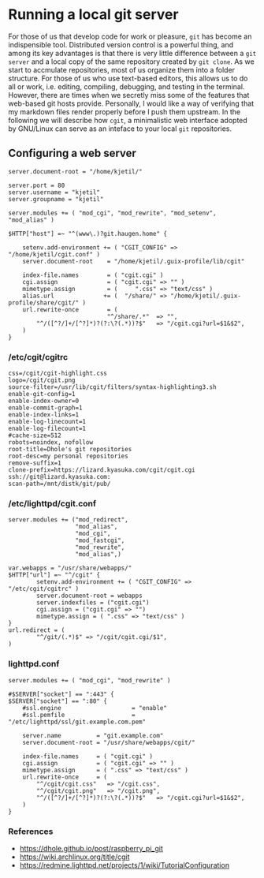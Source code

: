 # Running a local git server
For those of us that develop code for work or pleasure, `git` has become an indispensible
tool. Distributed version control is a powerful thing, and among its key advantages is
that there is very little difference between a `git server` and a local copy of the same
repository created by `git clone`. As we start to accmulate repositories, most of us
organize them into a folder structure. For those of us who use text-based editors, this
allows us to do all or work, i.e. editing, compiling, debugging, and testing in the 
terminal. However, there are times when we secretly miss some of the features that
web-based git hosts provide. Personally, I would like a way of verifying that my
markdown files render properly before I push them upstream. In the following we will
describe how `cgit`, a minimalistic web interface adopted by GNU/Linux can serve as
an inteface to your local `git` repositories.

## Configuring a web server 

```
server.document-root = "/home/kjetil/" 

server.port = 80
server.username = "kjetil"
server.groupname = "kjetil"

server.modules += ( "mod_cgi", "mod_rewrite", "mod_setenv", "mod_alias" )

$HTTP["host"] =~ "^(www\.)?git.haugen.home" {

    setenv.add-environment += ( "CGIT_CONFIG" => "/home/kjetil/cgit.conf" )
    server.document-root    = "/home/kjetil/.guix-profile/lib/cgit"

    index-file.names        = ( "cgit.cgi" )
    cgi.assign              = ( "cgit.cgi" => "" )
    mimetype.assign         = (     ".css" => "text/css" )
    alias.url              += (  "/share/" => "/home/kjetil/.guix-profile/share/cgit/" )
    url.rewrite-once        = (
                            "^/share/.*"  => "",
        "^/([^?/]+/[^?]*)?(?:\?(.*))?$"   => "/cgit.cgi?url=$1&$2",
    )
}
```

### /etc/cgit/cgitrc
```
css=/cgit/cgit-highlight.css
logo=/cgit/cgit.png
source-filter=/usr/lib/cgit/filters/syntax-highlighting3.sh
enable-git-config=1
enable-index-owner=0
enable-commit-graph=1
enable-index-links=1
enable-log-linecount=1
enable-log-filecount=1
#cache-size=512
robots=noindex, nofollow
root-title=Dhole's git repositories
root-desc=my personal repositories
remove-suffix=1
clone-prefix=https://lizard.kyasuka.com/cgit/cgit.cgi ssh://git@lizard.kyasuka.com:
scan-path=/mnt/distk/git/pub/
```


### /etc/lighttpd/cgit.conf
```
server.modules += ("mod_redirect",
                   "mod_alias",
                   "mod_cgi",
                   "mod_fastcgi",
                   "mod_rewrite",
                   "mod_alias",)

var.webapps = "/usr/share/webapps/"
$HTTP["url"] =~ "^/cgit" {
        setenv.add-environment += ( "CGIT_CONFIG" => "/etc/cgit/cgitrc" )
        server.document-root = webapps
        server.indexfiles = ("cgit.cgi")
        cgi.assign = ("cgit.cgi" => "")
        mimetype.assign = ( ".css" => "text/css" )
}
url.redirect = (
        "^/git/(.*)$" => "/cgit/cgit.cgi/$1",
)
```

### lighttpd.conf 
```
server.modules += ( "mod_cgi", "mod_rewrite" )

#$SERVER["socket"] == ":443" {
$SERVER["socket"] == ":80" {
    #ssl.engine                    = "enable"
    #ssl.pemfile                   = "/etc/lighttpd/ssl/git.example.com.pem"

    server.name          = "git.example.com"
    server.document-root = "/usr/share/webapps/cgit/"

    index-file.names     = ( "cgit.cgi" )
    cgi.assign           = ( "cgit.cgi" => "" )
    mimetype.assign      = ( ".css" => "text/css" )
    url.rewrite-once     = (
        "^/cgit/cgit.css"   => "/cgit.css",
        "^/cgit/cgit.png"   => "/cgit.png",
        "^/([^?/]+/[^?]*)?(?:\?(.*))?$"   => "/cgit.cgi?url=$1&$2",
    )
}
```

### References
- https://dhole.github.io/post/raspberry_pi_git
- https://wiki.archlinux.org/title/cgit
- https://redmine.lighttpd.net/projects/1/wiki/TutorialConfiguration 

